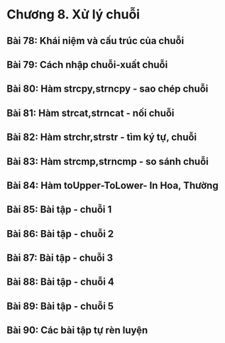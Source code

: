 # Chương 8. Xử lý chuỗi

## Bài 78: Khái niệm và cấu trúc của chuỗi

## Bài 79: Cách nhập chuỗi-xuất chuỗi

## Bài 80: Hàm strcpy,strncpy - sao chép chuỗi

## Bài 81: Hàm strcat,strncat - nối chuỗi

## Bài 82: Hàm strchr,strstr - tìm ký tự, chuỗi

## Bài 83: Hàm strcmp,strncmp - so sánh chuỗi

## Bài 84: Hàm toUpper-ToLower- In Hoa, Thường

## Bài 85: Bài tập - chuỗi 1

## Bài 86: Bài tập - chuỗi 2

## Bài 87: Bài tập - chuỗi 3

## Bài 88: Bài tập - chuỗi 4

## Bài 89: Bài tập - chuỗi 5

## Bài 90: Các bài tập tự rèn luyện
